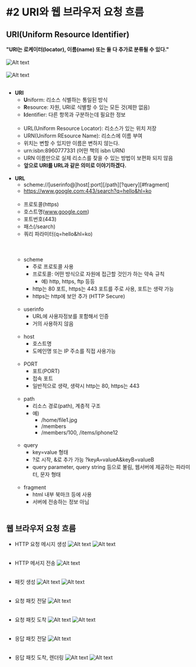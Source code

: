 # #2 URI와 웹 브라우저 요청 흐름

## URI(Uniform Resource Identifier)
**"URI는 로케이터(locator), 이름(name) 또는 둘 다 추가로 분류될 수 있다."**
<br><br>
     ![Alt text](./image/URI%20구조.png)
<br><br>
     ![Alt text](./image/URI%20설명.png)
<br><br>

- **URI**
    - **U**niform: 리소스 식별하는 통일된 방식
    - **R**esource: 자원, URI로 식별할 수 있는 모든 것(제한 없음)
    - **I**dentifier: 다른 항목과 구분하는데 필요한 정보
<br><br>
    - URL(Uniform Resource Locator): 리소스가 있는 위치 저장
    - URN(Uniform REsource Name): 리소스에 이름 부여
    - 위치는 변할 수 있지만 이름은 변하지 않는다.
    - urn:isbn:8960777331 (어떤 책의 isbn URN)
    - URN 이름만으로 실제 리소스를 찾을 수 있는 방법이 보편화 되지 않음
    - **앞으로 URI를 URL과 같은 의미로 이야기하겠다.**
<br><br>
- **URL**
    - scheme://[userinfo@]host[:port][/path][?query][#fragment]
    - https://www.google.com:443/search?q=hello&hl=ko
    <br><br>
    - 프로토콜(https)
    - 호스트명(www.google.com)
    - 포트번호(443)
    - 패스(/search)
    - 쿼리 파라미터(q=hello&hl=ko)
    <br><br>
    <br><br>
    - scheme
        - 주로 프로토콜 사용
        - 프로토콜: 어떤 방식으로 자원에 접근할 것인가 하는 약속 규칙
            - 예) http, https, ftp 등등
        - http는 80 포트, https는 443 포트를 주로 사용, 포트는 생략 가능
        - https는 http에 보안 추가 (HTTP Secure)
        <br><br>
    - userinfo
        - URL에 사용자정보를 포함해서 인증
        - 거의 사용하지 않음
        <br><br>
    - host
        - 호스트명
        - 도메인명 또는 IP 주소를 직접 사용가능
        <br><br>
    - PORT
        - 포트(PORT)
        - 접속 포트
        - 일반적으로 생략, 생략시 http는 80, https는 443
        <br><br>
    - path
        - 리소스 경로(path), 계층적 구조
        - 예)
            - /home/file1.jpg
            - /members
            - /members/100, /items/iphone12
        <br><br>
    - query
        - key=value 형태
        - ?로 시작, &로 추가 가능 ?keyA=valueA&keyB=valueB
        - query parameter, query string 등으로 불림, 웹서버에 제공하는 파라미터, 문자 형태
        <br><br>
    - fragment
        - html 내부 북마크 등에 사용
        - 서버에 전송하는 정보 아님
        <br><br>
## 웹 브라우저 요청 흐름

- HTTP 요청 메시지 생성
![Alt text](./image/HTTP%20요청%20메세지%20생성1.png)
![Alt text](./image/HTTP%20요청%20메세지%20생성2.png)
<br><br>

- HTTP 메서지 전송
![Alt text](./image/HTTP%20메세지%20전송.png)
<br><br>

- 패킷 생성
![Alt text](./image/패킷%20생성1.png)
![Alt text](./image/패킷%20생성2.png)
<br><br>

- 요청 패킷 전달
![Alt text](./image/요청%20패킷%20전달.png)
<br><br>

- 요청 패킷 도착
![Alt text](./image/요청%20패킷%20도착1.png)
![Alt text](./image/요청%20패킷%20도착2.png)
<br><br>

- 응답 패킷 전달
![Alt text](./image/응답%20팬킷%20전달.png)
<br><br>

- 응답 패킷 도착, 렌더링
![Alt text](./image/응답%20패킷%20도착.png)
![Alt text](./image/렌더링.png)
<br><br>